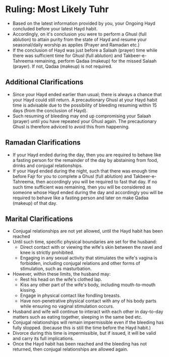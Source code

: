 # Ruling: Most Likely Tuhr

- Based on the latest information provided by you, your Ongoing Hayd concluded before your latest Hayd habit.
- Accordingly, on it's conclusion you were to perform a Ghusl (full ablution) to attain purity from the state of Hayd and resume your seasonal/daily worship as applies (Prayer and Ramadan etc.)
- If the conclusion of Hayd was just before a Salaah (prayer) time while there was sufficient time for Ghusl (full ablution) and Takbeer-e-Tahreema remaining, perform Qadaa (makeup) for the missed Salaah (prayer). If not, Qadaa (makeup) is not required.

## Additional Clarifications

- Since your Hayd ended earlier than usual; there is always a chance that your Hayd could still return. A precautionary Ghusl at your Hayd habit time is advisable due to the possibility of bleeding resuming within 15 days (from the conclusion of Hayd).
- Such resuming of bleeding may end up compromising your Salaah (prayer) until you have repeated your Ghusl again. The precautionary Ghusl is therefore adviced to avoid this from happening.

## Ramadan Clarifications

- If your Hayd ended during the day, then you are required to behave like a fasting person for the remainder of the day by abstaining from food, drinks and conjugal relationships.
- If your Hayd ended during the night, such that there was enough time before Fajr for you to complete a Ghusl (full ablution) and Takbeer-e-Tahreema, then accordingly you will be required to fast that day. If no such time sufficient was remaining, then you will be considered as someone whose Hayd ended during the day and accordingly you will be required to behave like a fasting person and later on make Qadaa (makeup) of that day.

## Marital Clarifications

- Conjugal relationships are not yet allowed, until the Hayd habit has been reached
- Until such time, specific physical boundaries are set for the husband:
  - Direct contact with or viewing the wife's skin between the navel and knee is strictly prohibited.
  - Engaging in any sexual activity that stimulates the wife's vagina is forbidden, including conjugal relations and other forms of stimulation, such as masturbation.
- However, within these limits, the husband may:
  - Rest his head on the wife's clothed lap.
  - Kiss any other part of the wife's body, including mouth-to-mouth kissing.
  - Engage in physical contact like fondling breasts.
  - Have non-penetrative physical contact with any of his body parts while ensuring no vaginal stimulation occurs.
- Husband and wife will continue to interact with each other in day-to-day matters such as eating together, sleeping in the same bed etc.
- Conjugal relationships will remain impermissible even if the bleeding has fully stopped. (because this is still the time before the Hayd habit.)
- Divorce during this time is impermissible, but if issued, it will be valid and carry its full implications.
- Once the Hayd habit has been reached and the bleeding has not returned, then conjugal relationships are allowed again.
